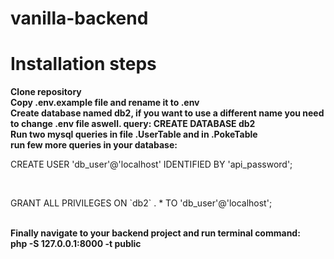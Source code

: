 # vanilla-backend

# Installation steps
<b>Clone repository</b></br>
<b>Copy .env.example file and rename it to .env</b></br>
<b>Create database named db2, if you want to use a different name you need to change .env file aswell. query: CREATE DATABASE db2</b></br>
<b>Run two mysql queries in file .UserTable and in .PokeTable</b></br>
<b>run few more queries in your database:</b></br>
  <p>CREATE USER 'db_user'@'localhost' IDENTIFIED BY 'api_password';</p></br>
  <p>GRANT ALL PRIVILEGES ON `db2` . * TO 'db_user'@'localhost';</p></br>
<b>Finally navigate to your backend project and run terminal command:</b></br>
<b>php -S 127.0.0.1:8000 -t public</b></br>
